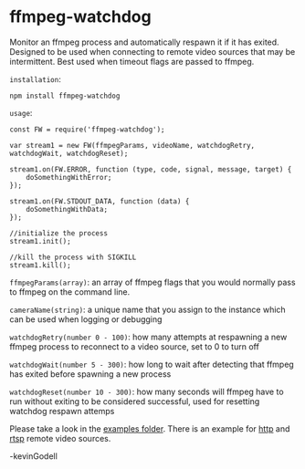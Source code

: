 # ffmpeg-watchdog
Monitor an ffmpeg process and automatically respawn it if it has exited. Designed to be used when connecting to remote video sources that may be intermittent. Best used when timeout flags are passed to ffmpeg.

`installation`:
``` 
npm install ffmpeg-watchdog
```
`usage`:
```
const FW = require('ffmpeg-watchdog');

var stream1 = new FW(ffmpegParams, videoName, watchdogRetry, watchdogWait, watchdogReset);

stream1.on(FW.ERROR, function (type, code, signal, message, target) {
    doSomethingWithError;
});

stream1.on(FW.STDOUT_DATA, function (data) {
    doSomethingWithData;
});

//initialize the process
stream1.init();

//kill the process with SIGKILL
stream1.kill();
```

`ffmpegParams(array)`: an array of ffmpeg flags that you would normally pass to ffmpeg on the command line.

`cameraName(string)`: a unique name that you assign to the instance which can be used when logging or debugging

`watchdogRetry(number 0 - 100)`: how many attempts at respawning a new ffmpeg process to reconnect to a video source, set to 0 to turn off

`watchdogWait(number 5 - 300)`: how long to wait after detecting that ffmpeg has exited before spawning a new process

`watchdogReset(number 10 - 300)`: how many seconds will ffmpeg have to run without exiting to be considered successful, used for resetting watchdog respawn attemps

Please take a look in the <a href="https://github.com/kevinGodell/ffmpeg-watchdog/blob/master/examples/">examples folder</a>. There is an example for <a href="https://github.com/kevinGodell/ffmpeg-watchdog/blob/master/examples/http.js">http</a> and <a href="https://github.com/kevinGodell/ffmpeg-watchdog/blob/master/examples/rtsp.js">rtsp</a> remote video sources.



-kevinGodell